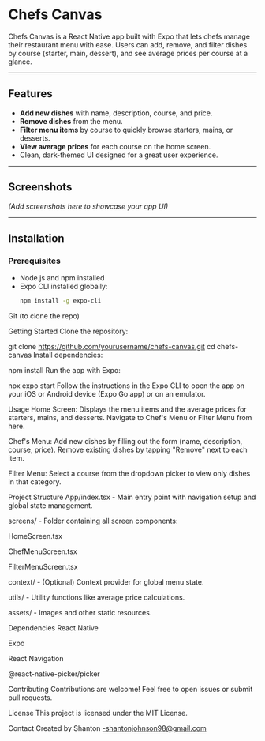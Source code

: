 # Chefs Canvas

Chefs Canvas is a React Native app built with Expo that lets chefs manage their restaurant menu with ease. Users can add, remove, and filter dishes by course (starter, main, dessert), and see average prices per course at a glance.

---

## Features

- **Add new dishes** with name, description, course, and price.
- **Remove dishes** from the menu.
- **Filter menu items** by course to quickly browse starters, mains, or desserts.
- **View average prices** for each course on the home screen.
- Clean, dark-themed UI designed for a great user experience.

---

## Screenshots

*(Add screenshots here to showcase your app UI)*

---

## Installation

### Prerequisites

- Node.js and npm installed
- Expo CLI installed globally:  
  ```bash
  npm install -g expo-cli
Git (to clone the repo)

Getting Started
Clone the repository:

git clone https://github.com/yourusername/chefs-canvas.git
cd chefs-canvas
Install dependencies:

npm install
Run the app with Expo:

npx expo start
Follow the instructions in the Expo CLI to open the app on your iOS or Android device (Expo Go app) or on an emulator.

Usage
Home Screen:
Displays the menu items and the average prices for starters, mains, and desserts. Navigate to Chef's Menu or Filter Menu from here.

Chef's Menu:
Add new dishes by filling out the form (name, description, course, price). Remove existing dishes by tapping "Remove" next to each item.

Filter Menu:
Select a course from the dropdown picker to view only dishes in that category.

Project Structure
App/index.tsx - Main entry point with navigation setup and global state management.

screens/ - Folder containing all screen components:

HomeScreen.tsx

ChefMenuScreen.tsx

FilterMenuScreen.tsx

context/ - (Optional) Context provider for global menu state.

utils/ - Utility functions like average price calculations.

assets/ - Images and other static resources.

Dependencies
React Native

Expo

React Navigation

@react-native-picker/picker

Contributing
Contributions are welcome! Feel free to open issues or submit pull requests.

License
This project is licensed under the MIT License.

Contact
Created by Shanton -shantonjohnson98@gmail.com
